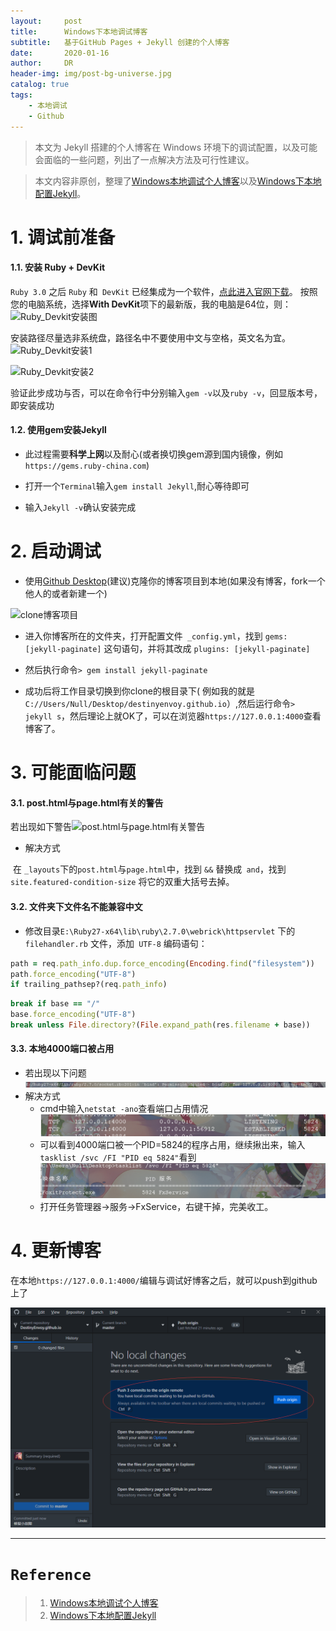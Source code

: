```yaml
---
layout:     post
title:      Windows下本地调试博客
subtitle:   基于GitHub Pages + Jekyll 创建的个人博客
date:       2020-01-16
author:     DR
header-img: img/post-bg-universe.jpg
catalog: true
tags:
    - 本地调试
    - Github
---
```




<!-- more -->
> 本文为 Jekyll 搭建的个人博客在 Windows 环境下的调试配置，以及可能会面临的一些问题，列出了一点解决方法及可行性建议。

> 本文内容非原创，整理了[Windows本地调试个人博客](https://zong-min.github.io/2019/06/08/Windows%E6%9C%AC%E5%9C%B0%E8%B0%83%E8%AF%95%E4%B8%AA%E4%BA%BA%E5%8D%9A%E5%AE%A2/)以及[Windows下本地配置Jekyll](https://2heng.xin/2017/06/05/jekyll/)。
<!-- more -->



# 1. 调试前准备
#### 1.1. 安装 Ruby + DevKit

```Ruby 3.0``` 之后 ```Ruby``` 和``` DevKit``` 已经集成为一个软件，[点此进入官网下载](https://rubyinstaller.org/downloads/)。
按照您的电脑系统，选择**With DevKit**项下的最新版，我的电脑是64位，则：
![Ruby_Devkit安装图](https://raw.githubusercontent.com/DestinyEnvoy/Githubimg/master/1579147207_20200116093043140_19789.png)


安装路径尽量选非系统盘，路径名中不要使用中文与空格，英文名为宜。
![Ruby_Devkit安装1](https://raw.githubusercontent.com/DestinyEnvoy/Githubimg/master/1579147212_20200116095522583_30.png)


![Ruby_Devkit安装2](https://raw.githubusercontent.com/DestinyEnvoy/Githubimg/master/1579147213_20200116100116585_15595.png)

验证此步成功与否，可以在命令行中分别输入```gem -v```以及```ruby -v```，回显版本号，即安装成功

#### 1.2. 使用gem安装Jekyll
- 此过程需要**科学上网**以及耐心(或者换切换gem源到国内镜像，例如```https://gems.ruby-china.com```)

- 打开一个```Terminal```输入```gem install Jekyll```,耐心等待即可

- 输入```Jekyll -v```确认安装完成


# 2. 启动调试

- 使用[Github Desktop](https://desktop.github.com/)(建议)克隆你的博客项目到本地(如果没有博客，fork一个他人的或者新建一个)

![clone博客项目](https://raw.githubusercontent.com/DestinyEnvoy/Githubimg/master/1579147215_20200116102111356_22454.png )

- 进入你博客所在的文件夹，打开配置文件``` _config.yml```，找到 ```gems: [jekyll-paginate]``` 这句语句，并将其改成 ```plugins: [jekyll-paginate]```
- 然后执行命令```> gem install jekyll-paginate```

- 成功后将工作目录切换到你clone的根目录下( 例如我的就是```C://Users/Null/Desktop/destinyenvoy.github.io```）,然后运行命令```> jekyll s```，然后理论上就OK了，可以在浏览器```https://127.0.0.1:4000```查看博客了。


# 3. 可能面临问题

#### 3.1. post.html与page.html有关的警告

若出现如下警告![post.html与page.html有关警告](https://raw.githubusercontent.com/DestinyEnvoy/Githubimg/master/1579147217_20200116103636792_24815.png )

- 解决方式

​ 在 ```_layouts```下的```post.html```与```page.html```中，找到 ```&&``` 替换成``` and```，找到``` site.featured-condition-size``` 将它的双重大括号去掉。

#### 3.2. 文件夹下文件名不能兼容中文


- 修改目录```E:\Ruby27-x64\lib\ruby\2.7.0\webrick\httpservlet``` 下的 ```filehandler.rb``` 文件，添加``` UTF-8``` 编码语句：
```rb
path = req.path_info.dup.force_encoding(Encoding.find("filesystem"))
path.force_encoding("UTF-8")  
if trailing_pathsep?(req.path_info)
```
```rb
break if base == "/"
base.force_encoding("UTF-8")   
break unless File.directory?(File.expand_path(res.filename + base))
```

#### 3.3. 本地4000端口被占用


- 若出现以下问题
![本地4000端口被占用](https://raw.githubusercontent.com/DestinyEnvoy/Githubimg/master/1579147222_20200116104820416_4323.png)
- 解决方式
   - cmd中输入```netstat -ano```查看端口占用情况
    ![端口占用](https://raw.githubusercontent.com/DestinyEnvoy/Githubimg/master/1579147224_20200116110851560_21725.png)
   - 可以看到4000端口被一个PID=5824的程序占用，继续揪出来，输入```tasklist /svc /FI "PID eq 5824"```看到
    ![占用服务查看](https://raw.githubusercontent.com/DestinyEnvoy/Githubimg/master/1579147226_20200116111105832_10589.png)
   - 打开任务管理器->服务->FxService，右键干掉，完美收工。


# 4. 更新博客

在本地```https://127.0.0.1:4000/```编辑与调试好博客之后，就可以push到github上了


![使用GithubDesktop更新个人博客](https://raw.githubusercontent.com/DestinyEnvoy/Githubimg/master/1579147229_20200116115456190_26948.png)



---

# ```Reference```
>
> 1. [Windows本地调试个人博客](https://zong-min.github.io/2019/06/08/Windows%E6%9C%AC%E5%9C%B0%E8%B0%83%E8%AF%95%E4%B8%AA%E4%BA%BA%E5%8D%9A%E5%AE%A2/)
> 2. [Windows下本地配置Jekyll](https://2heng.xin/2017/06/05/jekyll/)